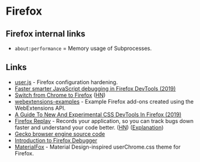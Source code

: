 # Firefox

## Firefox internal links

* `about:performance` = Memory usage of Subprocesses.

## Links

* [user.js](https://github.com/pyllyukko/user.js) - Firefox configuration hardening.
* [Faster smarter JavaScript debugging in Firefox DevTools \(2019\)](https://hacks.mozilla.org/2019/05/faster-smarter-javascript-debugging-in-firefox/)
* [Switch from Chrome to Firefox](https://www.mozilla.org/en-US/firefox/switch/) \([HN](https://news.ycombinator.com/item?id=20052623)\)
* [webextensions-examples](https://github.com/mdn/webextensions-examples) - Example Firefox add-ons created using the WebExtensions API.
* [A Guide To New And Experimental CSS DevTools In Firefox \(2019\)](https://www.smashingmagazine.com/2019/10/guide-new-experimental-css-devtools-firefox/)
* [Firefox Replay](https://firefox-replay.com/) - Records your application, so you can track bugs down faster and understand your code better. \([HN](https://news.ycombinator.com/item?id=21655958)\) \([Explanation](https://github.com/mozilla/gecko-dev/blob/11d9c7b7fa82fdfb8ac2a8f0864e9d8d5fe2b926/mfbt/RecordReplay.h#L32-L73)\)
* [Gecko browser engine source code](https://github.com/mozilla/gecko-dev)
* [Introduction to Firefox Debugger](https://mozilladevelopers.github.io/playground/debugger)
* [MaterialFox](https://github.com/muckSponge/MaterialFox) - Material Design-inspired userChrome.css theme for Firefox.

